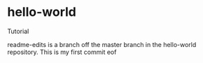 # hello-world
Tutorial

readme-edits is a branch off the master branch in the hello-world repository.
This is my first commit
eof
